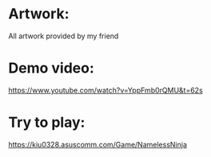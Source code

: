# Artwork:
All artwork provided by my friend

# Demo video:
https://www.youtube.com/watch?v=YppFmb0rQMU&t=62s

# Try to play:
https://kiu0328.asuscomm.com/Game/NamelessNinja

